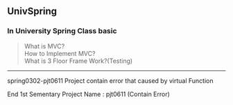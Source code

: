 ## UnivSpring
### In University Spring Class basic
> What is MVC? <br>
> How to Implement MVC? <br>
> What is 3 Floor Frame Work?(Testing) 

---

spring0302-pjt0611 Project contain error that caused by virtual Function

End 1st Sementary Project Name : pjt0611 (Contain Error)
